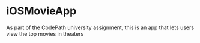 # iOSMovieApp
As part of the CodePath university assignment, this is an app that lets users view the top movies in theaters 
